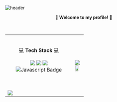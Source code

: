 <!--
**GrO0vy/GrO0vy** is a ✨ _special_ ✨ repository because its `README.md` (this file) appears on your GitHub profile.

Here are some ideas to get you started:

- 🔭 I’m currently working on ...
- 🌱 I’m currently learning ...
- 👯 I’m looking to collaborate on ...
- 🤔 I’m looking for help with ...
- 💬 Ask me about ...
- 📫 How to reach me: ...
- 😄 Pronouns: ...
- ⚡ Fun fact: ...
-->


![header](https://capsule-render.vercel.app/api?type=waving&color=gradient&customColorList=6&height=300&section=header&text=GrO0vy's%20GitHub!&fontSize=90&animation=fadeIn&fontAlignY=38&)
<p align='center'>👋 <b> Welcome to my profile! </b> 👋</p>
<br>

<table align = "center" style = "width: 50%;">
  <tr>
    <td>
      <br>
      <p align='center'> 💻 <b>Tech Stack</b> 💻</p>
      <p align="center">
        <img src="https://img.shields.io/badge/Java-007396?style=flat-square&logo=Java&logoColor=white&color=orange"/>
        <img src="https://img.shields.io/badge/Spring-6DB33F?style=flat-square&logo=Spring&logoColor=white"/>
        <img src="https://img.shields.io/badge/Mysql-E6B91E?style=flat-square&logo=MySql&logoColor=white&color=blue"/>
        <img src="https://img.shields.io/badge/Javascript-F7DF1E?style=flat-square&amp;logo=Javascript&amp;logoColor=black" alt="Javascript Badge">
      </p>
      <br><br>
      <img src="https://github-readme-stats.vercel.app/api/top-langs/?username=GrO0vy&layout=compact&theme=demo">
    </td>
    <td>
      <img src="http://mazassumnida.wtf/api/v2/generate_badge?boj=alscjf2819"><br>
      <img src = "https://github-readme-stats.vercel.app/api?username=GrO0vy&show_icons=true" style = "width: 75%">
    </td>
  </tr>
</table>





